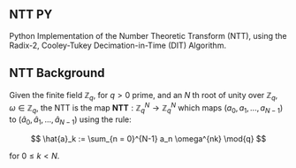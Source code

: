 ## NTT PY

Python Implementation of the Number Theoretic Transform (NTT), using the Radix-2, Cooley-Tukey Decimation-in-Time (DIT) Algorithm. 

## NTT Background   

Given the finite field $\mathbb{Z}_q$, for $q > 0$ prime, and an $N$ th root of unity over $\mathbb{Z}_q$, $\omega \in \mathbb{Z}_q$, the NTT is the map $\textbf{NTT}: \mathbb{Z}_q^N \rightarrow \mathbb{Z}_q^N$ which maps $(a_0, a_1, ... , a_{N-1})$ to $(\hat{a}_0, \hat{a}_1, ... , \hat{a}_{N-1})$ using the rule:   

$$ \hat{a}_k := \sum_{n = 0}^{N-1} a_n \omega^{nk} \mod{q} $$

for $0 \leq k < N$. 